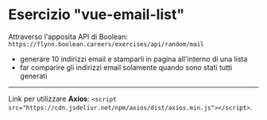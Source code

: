 # Esercizio "vue-email-list"

Attraverso l'apposita API di Boolean: `https://flynn.boolean.careers/exercises/api/random/mail`
- generare 10 indirizzi email e stamparli in pagina all'interno di una lista
- far comparire gli indirizzi email solamente quando sono stati tutti generati

---

Link per utilizzare **Axios**: `<script src="https://cdn.jsdelivr.net/npm/axios/dist/axios.min.js"></script>`.
